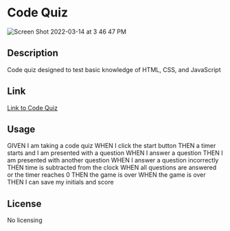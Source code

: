 # Code Quiz
![Screen Shot 2022-03-14 at 3 46 47 PM](https://user-images.githubusercontent.com/93236563/158249357-a5870181-2e64-454a-acbc-c1c8460a3ed8.png)
## Description
Code quiz designed to test basic knowledge of HTML, CSS, and JavaScript
## Link
[Link to Code Quiz](https://katensullivan55.github.io/code-quiz/)
## Usage
GIVEN I am taking a code quiz
WHEN I click the start button
THEN a timer starts and I am presented with a question
WHEN I answer a question
THEN I am presented with another question
WHEN I answer a question incorrectly
THEN time is subtracted from the clock
WHEN all questions are answered or the timer reaches 0
THEN the game is over
WHEN the game is over
THEN I can save my initials and score
## License
No licensing
